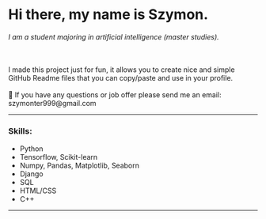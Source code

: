 # Hi there, my name is Szymon.
###### I am a student majoring in artificial intelligence (master studies).
</br>
I made this project just for fun, it allows you to create nice and simple GitHub Readme files that you can copy/paste and use in your profile.
</br>
</br>
💬 If you have any questions or job offer please send me an email: szymonter999@gmail.com

<hr>

### Skills: 
- Python
- Tensorflow, Scikit-learn
- Numpy, Pandas, Matplotlib, Seaborn
- Django
- SQL
- HTML/CSS
- C++

<hr>
